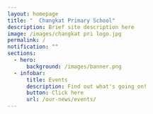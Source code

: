 ```yaml
---
layout: homepage
title: "  Changkat Primary School"
description: Brief site description here
image: /images/changkat pri logo.jpg
permalink: /
notification: ""
sections:
  - hero:
      background: /images/banner.png
  - infobar:
      title: Events
      description: Find out what's going on!
      button: Click here
      url: /our-news/events/
---
```

